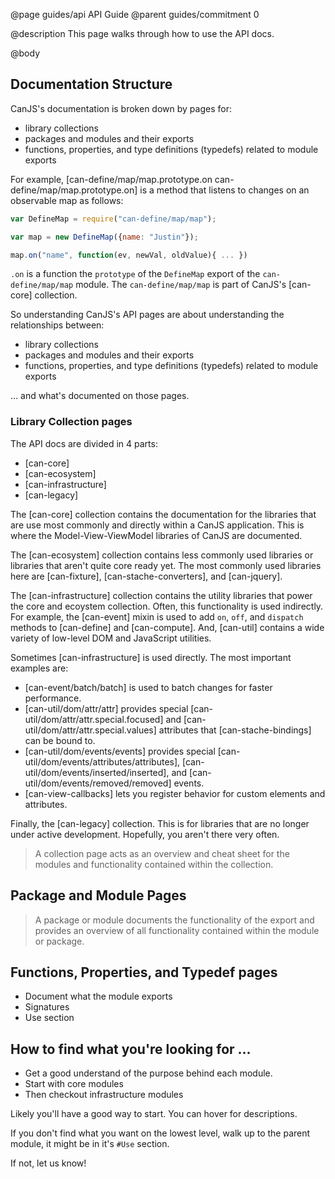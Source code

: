 @page guides/api API Guide
@parent guides/commitment 0

@description This page walks through how to use the API docs.  

@body


## Documentation Structure

CanJS's documentation is broken down by pages for:

 - library collections
 - packages and modules and their exports
 - functions, properties, and type definitions (typedefs) related to module exports

For example, [can-define/map/map.prototype.on can-define/map/map.prototype.on] is a
method that listens to changes on an observable map as follows:

```js
var DefineMap = require("can-define/map/map");

var map = new DefineMap({name: "Justin"});

map.on("name", function(ev, newVal, oldValue){ ... })
```

`.on` is a function the `prototype` of the `DefineMap` export of the `can-define/map/map`
module.  The `can-define/map/map` is part of CanJS's [can-core] collection.

So understanding CanJS's API pages are about understanding the relationships between:

- library collections
- packages and modules and their exports
- functions, properties, and type definitions (typedefs) related to module exports

... and what's documented on those pages.  

### Library Collection pages

The API docs are divided in 4 parts:

- [can-core]
- [can-ecosystem]
- [can-infrastructure]
- [can-legacy]

The [can-core] collection contains the documentation for the libraries that
are use most commonly and directly within a CanJS application.  This is where the Model-View-ViewModel
libraries of CanJS are documented.

The [can-ecosystem] collection contains less commonly used libraries or libraries that aren't quite core ready yet.  The most commonly used libraries here are [can-fixture], [can-stache-converters], and [can-jquery].

The [can-infrastructure] collection contains the utility libraries that power the core and ecoystem
collection.  Often, this functionality is used indirectly.  For example, the [can-event] mixin
is used to add `on`, `off`, and `dispatch` methods to [can-define] and [can-compute].  And, [can-util] contains a wide variety of low-level DOM and JavaScript utilities.

Sometimes [can-infrastructure] is used directly.  The most important examples are:

 - [can-event/batch/batch] is used to batch changes for faster performance.
 - [can-util/dom/attr/attr] provides special [can-util/dom/attr/attr.special.focused] and [can-util/dom/attr/attr.special.values] attributes that [can-stache-bindings] can be bound to.
 - [can-util/dom/events/events] provides special [can-util/dom/events/attributes/attributes],
   [can-util/dom/events/inserted/inserted], and [can-util/dom/events/removed/removed] events.
 - [can-view-callbacks] lets you register behavior for custom elements and attributes.

Finally, the [can-legacy] collection.  This is for libraries that are no longer under active
development.  Hopefully, you aren't there very often.

> A collection page acts as an overview and cheat sheet for the modules and functionality
contained within the collection.

## Package and Module Pages

> A package or module documents the functionality of the export and provides an overview of
> all functionality contained within the module or package.

## Functions, Properties, and Typedef pages

- Document what the module exports
- Signatures
- Use section

## How to find what you're looking for ...

- Get a good understand of the purpose behind each module.  
- Start with core modules
- Then checkout infrastructure modules

Likely you'll have a good way to start.  You can hover for descriptions.

If you don't find what you want on the lowest level, walk up to the parent module, it
might be in it's `#Use` section.  

If not, let us know!
